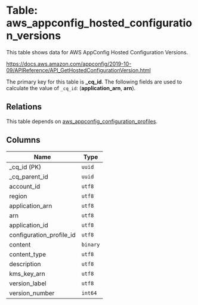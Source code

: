 # Table: aws_appconfig_hosted_configuration_versions

This table shows data for AWS AppConfig Hosted Configuration Versions.

https://docs.aws.amazon.com/appconfig/2019-10-09/APIReference/API_GetHostedConfigurationVersion.html

The primary key for this table is **_cq_id**.
The following fields are used to calculate the value of `_cq_id`: (**application_arn**, **arn**).
## Relations

This table depends on [aws_appconfig_configuration_profiles](aws_appconfig_configuration_profiles.md).

## Columns

| Name          | Type          |
| ------------- | ------------- |
|_cq_id (PK)|`uuid`|
|_cq_parent_id|`uuid`|
|account_id|`utf8`|
|region|`utf8`|
|application_arn|`utf8`|
|arn|`utf8`|
|application_id|`utf8`|
|configuration_profile_id|`utf8`|
|content|`binary`|
|content_type|`utf8`|
|description|`utf8`|
|kms_key_arn|`utf8`|
|version_label|`utf8`|
|version_number|`int64`|